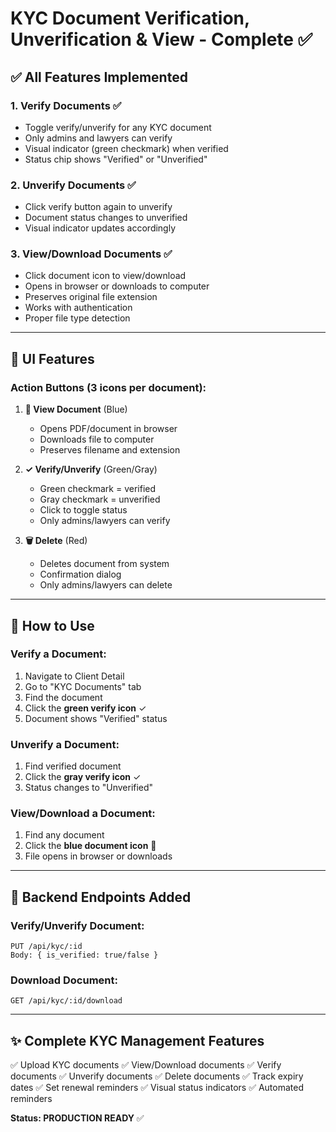 # KYC Document Verification, Unverification & View - Complete ✅

## ✅ All Features Implemented

### 1. **Verify Documents** ✅
- Toggle verify/unverify for any KYC document
- Only admins and lawyers can verify
- Visual indicator (green checkmark) when verified
- Status chip shows "Verified" or "Unverified"

### 2. **Unverify Documents** ✅
- Click verify button again to unverify
- Document status changes to unverified
- Visual indicator updates accordingly

### 3. **View/Download Documents** ✅
- Click document icon to view/download
- Opens in browser or downloads to computer
- Preserves original file extension
- Works with authentication
- Proper file type detection

---

## 🎨 UI Features

### Action Buttons (3 icons per document):

1. **📄 View Document** (Blue)
   - Opens PDF/document in browser
   - Downloads file to computer
   - Preserves filename and extension

2. **✓ Verify/Unverify** (Green/Gray)
   - Green checkmark = verified
   - Gray checkmark = unverified
   - Click to toggle status
   - Only admins/lawyers can verify

3. **🗑️ Delete** (Red)
   - Deletes document from system
   - Confirmation dialog
   - Only admins/lawyers can delete

---

## 📁 How to Use

### **Verify a Document:**
1. Navigate to Client Detail
2. Go to "KYC Documents" tab
3. Find the document
4. Click the **green verify icon** ✓
5. Document shows "Verified" status

### **Unverify a Document:**
1. Find verified document
2. Click the **gray verify icon** ✓
3. Status changes to "Unverified"

### **View/Download a Document:**
1. Find any document
2. Click the **blue document icon** 📄
3. File opens in browser or downloads

---

## 🔧 Backend Endpoints Added

### Verify/Unverify Document:
```
PUT /api/kyc/:id
Body: { is_verified: true/false }
```

### Download Document:
```
GET /api/kyc/:id/download
```

---

## ✨ Complete KYC Management Features

✅ Upload KYC documents
✅ View/Download documents
✅ Verify documents
✅ Unverify documents
✅ Delete documents
✅ Track expiry dates
✅ Set renewal reminders
✅ Visual status indicators
✅ Automated reminders

**Status: PRODUCTION READY** ✅

